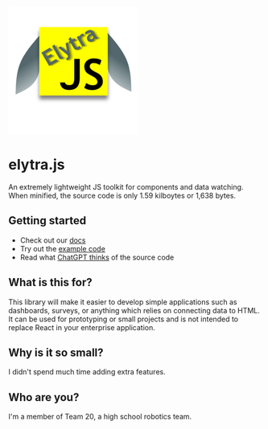![elytra.js logo](docs/logo.svg)
# elytra.js
An extremely lightweight JS toolkit for components and data watching. When minified, the source code is only 1.59 kilboytes or 1,638 bytes.

## Getting started
- Check out our [docs](http://jonahemorgan.github.io/elytra.js)
- Try out the [example code](https://github.com/JonahEMorgan/elytra.js/tree/master/example)
- Read what [ChatGPT thinks](http://github.com/JonahEMorgan/elytra.js/blob/master/chatgpt.md) of the source code 

## What is this for?
This library will make it easier to develop simple applications such as dashboards, surveys, or anything which relies on connecting data to HTML. It can be used for prototyping or small projects and is not intended to replace React in your enterprise application.

## Why is it so small?
I didn't spend much time adding extra features.

## Who are you?
I'm a member of Team 20, a high school robotics team.